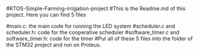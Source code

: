 #RTOS-Simple-Farming-irrigation-project
#This is the Readme.md of this project. Here you can find 5 files

#main.c: the main code for running the LED system
#scheduler.c and scheduler.h: code for the cooperative scheduler
#software_timer.c and software_timer.h: code for the timer
#Put all of these 5 files into the folder of the STM32 project and run on Proteus.
